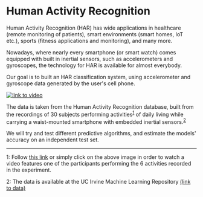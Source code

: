 # Human Activity Recognition

Human Activity Recognition (HAR) has wide applications in healthcare (remote monitoring of patients), smart environments (smart homes, IoT etc.), sports (fitness applications and monitoring), and many more.

Nowadays, where nearly every smartphone (or smart watch) comes equipped with built in inertial sensors, such as accelerometers and gyroscopes, the technology for HAR is available for almost everybody.

Our goal is to built an HAR classification system, using accelerometer and gyroscope data generated by the user's cell phone. 

[![link to video](http://img.youtube.com/vi/XOEN9W05_4A/0.jpg "Experiment Image")](https://www.youtube.com/watch?v=XOEN9W05_4A)

The data is taken from the Human Activity Recognition database, built from the recordings of 30 subjects performing activities<sup>[1](#myfootnote1)</sup> of daily living while carrying a waist-mounted smartphone with embedded inertial sensors.<sup>[2](#myfootnote2)</sup> 

We will try and test different predictive algorithms, and estimate the models' accuracy on an independent test set. 

----

<a name="myfootnote1">1</a>: Follow 
[this link](https://www.youtube.com/watch?v=XOEN9W05_4A&feature=youtu.be) or simply click on the above image in order to watch a video features one of the participants performing the 6 activities recorded in the experiment.

<a name="myfootnote2">2</a>: The data is available at the UC Irvine Machine Learning Repository [(link to data)](https://archive.ics.uci.edu/ml/datasets/Human+Activity+Recognition+Using+Smartphones)
